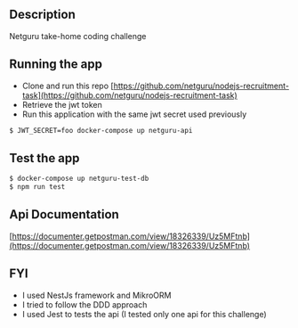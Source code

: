 
## Description
Netguru take-home coding challenge

## Running the app

- Clone and run this repo [https://github.com/netguru/nodejs-recruitment-task](https://github.com/netguru/nodejs-recruitment-task)
- Retrieve the jwt token
- Run this application with the same jwt secret used previously
```bash
$ JWT_SECRET=foo docker-compose up netguru-api
```

## Test the app
```bash
$ docker-compose up netguru-test-db 
$ npm run test
```

## Api Documentation
[https://documenter.getpostman.com/view/18326339/Uz5MFtnb](https://documenter.getpostman.com/view/18326339/Uz5MFtnb)
## FYI
- I used NestJs framework and MikroORM
- I tried to follow the DDD approach
- I used Jest to tests the api (I tested only one api for this challenge)